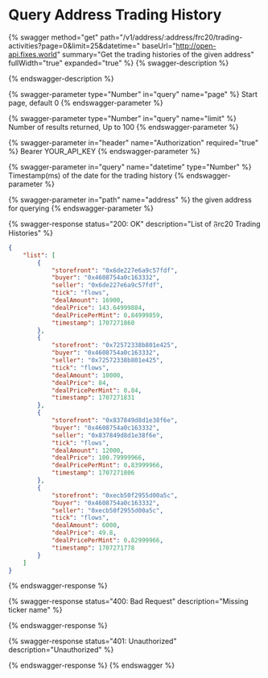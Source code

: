 # Query Address Trading History

{% swagger method="get" path="/v1/address/:address/frc20/trading-activities?page=0&limit=25&datetime=" baseUrl="http://open-api.fixes.world" summary="Get the trading histories of the given address" fullWidth="true" expanded="true" %}
{% swagger-description %}

{% endswagger-description %}

{% swagger-parameter type="Number" in="query" name="page" %}
Start page, default 0
{% endswagger-parameter %}

{% swagger-parameter type="Number" in="query" name="limit" %}
Number of results returned, Up to 100
{% endswagger-parameter %}

{% swagger-parameter in="header" name="Authorization" required="true" %}
Bearer YOUR\_API\_KEY
{% endswagger-parameter %}

{% swagger-parameter in="query" name="datetime" type="Number" %}
Timestamp(ms) of the date for the trading history
{% endswagger-parameter %}

{% swagger-parameter in="path" name="address" %}
the given address for querying
{% endswagger-parameter %}

{% swagger-response status="200: OK" description="List of 𝔉rc20 Trading Histories" %}
```json
{
    "list": [
        {
            "storefront": "0x6de227e6a9c57fdf",
            "buyer": "0x4608754a0c163332",
            "seller": "0x6de227e6a9c57fdf",
            "tick": "flows",
            "dealAmount": 16900,
            "dealPrice": 143.64999884,
            "dealPricePerMint": 0.84999859,
            "timestamp": 1707271860
        },
        {
            "storefront": "0x72572338b801e425",
            "buyer": "0x4608754a0c163332",
            "seller": "0x72572338b801e425",
            "tick": "flows",
            "dealAmount": 10000,
            "dealPrice": 84,
            "dealPricePerMint": 0.84,
            "timestamp": 1707271831
        },
        {
            "storefront": "0x837849d8d1e38f6e",
            "buyer": "0x4608754a0c163332",
            "seller": "0x837849d8d1e38f6e",
            "tick": "flows",
            "dealAmount": 12000,
            "dealPrice": 100.79999966,
            "dealPricePerMint": 0.83999966,
            "timestamp": 1707271806
        },
        {
            "storefront": "0xecb50f2955d00a5c",
            "buyer": "0x4608754a0c163332",
            "seller": "0xecb50f2955d00a5c",
            "tick": "flows",
            "dealAmount": 6000,
            "dealPrice": 49.8,
            "dealPricePerMint": 0.82999966,
            "timestamp": 1707271778
        }
    ]
}
```
{% endswagger-response %}

{% swagger-response status="400: Bad Request" description="Missing ticker name" %}

{% endswagger-response %}

{% swagger-response status="401: Unauthorized" description="Unauthorized" %}

{% endswagger-response %}
{% endswagger %}
